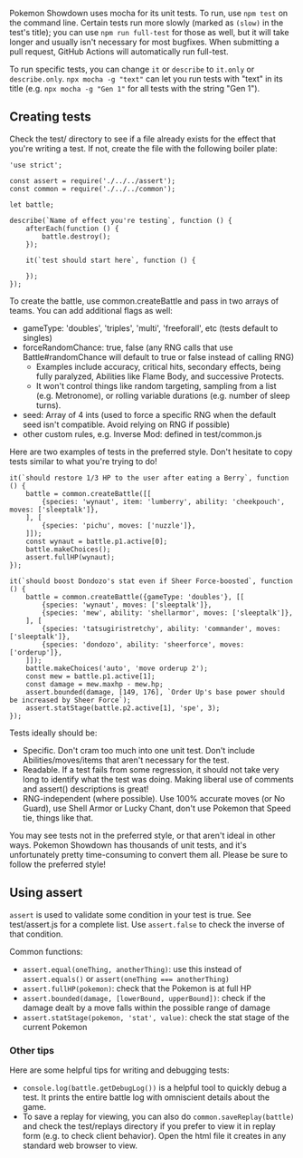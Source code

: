 Pokemon Showdown uses mocha for its unit tests. To run, use `npm test` on the command line. Certain tests run more slowly (marked as `(slow)` in the test's title); you can use `npm run full-test` for those as well, but it will take longer and usually isn't necessary for most bugfixes. When submitting a pull request, GitHub Actions will automatically run full-test.

To run specific tests, you can change `it` or `describe` to `it.only` or `describe.only`. `npx mocha -g "text"` can let you run tests with "text" in its title (e.g. `npx mocha -g "Gen 1"` for all tests with the string "Gen 1").

## Creating tests
Check the test/ directory to see if a file already exists for the effect that you're writing a test. If not, create the file with the following boiler plate:

	'use strict';

	const assert = require('./../../assert');
	const common = require('./../../common');

	let battle;

	describe(`Name of effect you're testing`, function () {
		afterEach(function () {
			battle.destroy();
		});

		it(`test should start here`, function () {

		});
	});

To create the battle, use common.createBattle and pass in two arrays of teams. You can add additional flags as well:
- gameType: 'doubles', 'triples', 'multi', 'freeforall', etc (tests default to singles)
- forceRandomChance: true, false (any RNG calls that use Battle#randomChance will default to true or false instead of calling RNG)
  - Examples include accuracy, critical hits, secondary effects, being fully paralyzed, Abilities like Flame Body, and successive Protects.
  - It won't control things like random targeting, sampling from a list (e.g. Metronome), or rolling variable durations (e.g. number of sleep turns).
- seed: Array of 4 ints (used to force a specific RNG when the default seed isn't compatible. Avoid relying on RNG if possible)
- other custom rules, e.g. Inverse Mod: defined in test/common.js

Here are two examples of tests in the preferred style. Don't hesitate to copy tests similar to what you're trying to do!
```
it(`should restore 1/3 HP to the user after eating a Berry`, function () {
	battle = common.createBattle([[
		{species: 'wynaut', item: 'lumberry', ability: 'cheekpouch', moves: ['sleeptalk']},
	], [
		{species: 'pichu', moves: ['nuzzle']},
	]]);
	const wynaut = battle.p1.active[0];
	battle.makeChoices();
	assert.fullHP(wynaut);
});
```
```
it(`should boost Dondozo's stat even if Sheer Force-boosted`, function () {
	battle = common.createBattle({gameType: 'doubles'}, [[
		{species: 'wynaut', moves: ['sleeptalk']},
		{species: 'mew', ability: 'shellarmor', moves: ['sleeptalk']},
	], [
		{species: 'tatsugiristretchy', ability: 'commander', moves: ['sleeptalk']},
		{species: 'dondozo', ability: 'sheerforce', moves: ['orderup']},
	]]);
	battle.makeChoices('auto', 'move orderup 2');
	const mew = battle.p1.active[1];
	const damage = mew.maxhp - mew.hp;
	assert.bounded(damage, [149, 176], `Order Up's base power should be increased by Sheer Force`);
	assert.statStage(battle.p2.active[1], 'spe', 3);
});
```
Tests ideally should be:
- Specific. Don't cram too much into one unit test. Don't include Abilities/moves/items that aren't necessary for the test.
- Readable. If a test fails from some regression, it should not take very long to identify what the test was doing. Making liberal use of comments and assert() descriptions is great!
- RNG-independent (where possible). Use 100% accurate moves (or No Guard), use Shell Armor or Lucky Chant, don't use Pokemon that Speed tie, things like that.

You may see tests not in the preferred style, or that aren't ideal in other ways. Pokemon Showdown has thousands of unit tests, and it's unfortunately pretty time-consuming to convert them all. Please be sure to follow the preferred style!

## Using assert
``assert`` is used to validate some condition in your test is true. See test/assert.js for a complete list. Use ``assert.false`` to check the inverse of that condition.

Common functions:
- `assert.equal(oneThing, anotherThing)`: use this instead of `assert.equals()` or `assert(oneThing === anotherThing)`
- `assert.fullHP(pokemon)`: check that the Pokemon is at full HP
- `assert.bounded(damage, [lowerBound, upperBound])`: check if the damage dealt by a move falls within the possible range of damage
- `assert.statStage(pokemon, 'stat', value)`: check the stat stage of the current Pokemon

### Other tips
Here are some helpful tips for writing and debugging tests:
- `console.log(battle.getDebugLog())` is a helpful tool to quickly debug a test. It prints the entire battle log with omniscient details about the game.
- To save a replay for viewing, you can also do `common.saveReplay(battle)` and check the test/replays directory if you prefer to view it in replay form (e.g. to check client behavior). Open the html file it creates in any standard web browser to view.

